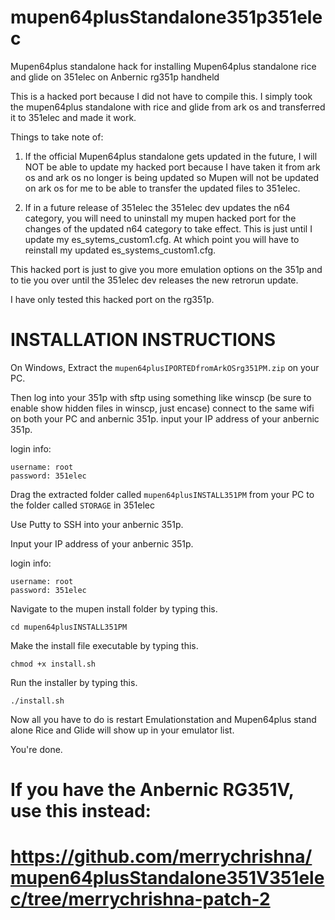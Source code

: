 # mupen64plusStandalone351p351elec
Mupen64plus standalone hack for installing Mupen64plus standalone rice and glide on 351elec on Anbernic rg351p handheld

This is a hacked port because I did not have to compile this. I simply took the mupen64plus standalone with rice and glide from ark os and transferred it to 351elec and made it work.

Things to take note of:
1. If the official Mupen64plus standalone gets updated in the future, I will NOT be able to update my hacked port because I have taken it from ark os and ark os no longer is being updated so Mupen will not be updated on ark os for me to be able to transfer the updated files to 351elec.

2. If in a future release of 351elec the 351elec dev updates the n64 category, you will need to uninstall my mupen hacked port for the changes of the updated n64 category to take effect. This is just until I update my es_sytems_custom1.cfg. At which point you will have to reinstall my updated es_systems_custom1.cfg.  

This hacked port is just to give you more emulation options on the 351p and to tie you over until the 351elec dev releases the new retrorun update.

I have only tested this hacked port on the rg351p.








# INSTALLATION INSTRUCTIONS

On Windows,
Extract the ```mupen64plusIPORTEDfromArkOSrg351PM.zip``` on your PC.

Then log into your 351p with sftp using something like winscp (be sure to enable show hidden files in winscp, just encase)
connect to the same wifi on both your PC and anbernic 351p.
input your IP address of your anbernic 351p.

login info:
```
username: root
password: 351elec
```

Drag the extracted folder called ```mupen64plusINSTALL351PM``` from your PC to the folder called ```STORAGE``` in 351elec

Use Putty to SSH into your anbernic 351p.

Input your IP address of your anbernic 351p.

login info:
```
username: root
password: 351elec
```

Navigate to the mupen install folder by typing this.

```cd mupen64plusINSTALL351PM```


Make the install file executable by typing this.

```chmod +x install.sh```


Run the installer by typing this.

```./install.sh```


Now all you have to do is restart Emulationstation and Mupen64plus stand alone Rice and Glide will show up in your emulator list. 

You're done.

# If you have the Anbernic RG351V, use this instead:

# https://github.com/merrychrishna/mupen64plusStandalone351V351elec/tree/merrychrishna-patch-2
